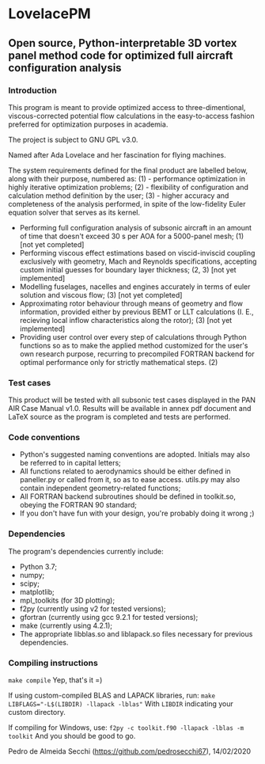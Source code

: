 # LovelacePM
## Open source, Python-interpretable 3D vortex panel method code for optimized full aircraft configuration analysis

### Introduction

This program is meant to provide optimized access to three-dimentional, viscous-corrected potential flow calculations in the easy-to-access fashion preferred for optimization purposes in academia.

The project is subject to GNU GPL v3.0.

Named after Ada Lovelace and her fascination for flying machines.

The system requirements defined for the final product are labelled below, along with their purpose, numbered as:
(1) - performance optimization in highly iterative optimization problems;
(2) - flexibility of configuration and calculation method definition by the user;
(3) - higher accuracy and completeness of the analysis performed, in spite of the low-fidelity Euler equation solver that serves as its kernel.

* Performing full configuration analysis of subsonic aircraft in an amount of time that doesn't exceed 30 s per AOA for a 5000-panel mesh; (1) [not yet completed]
* Performing viscous effect estimations based on viscid-inviscid coupling exclusively with geometry, Mach and Reynolds specifications, accepting custom initial guesses for boundary layer thickness; (2, 3) [not yet implemented]
* Modelling fuselages, nacelles and engines accurately in terms of euler solution and viscous flow; (3) [not yet completed]
* Approximating rotor behaviour through means of geometry and flow information, provided either by previous BEMT or LLT calculations (I. E., recieving local inflow characteristics along the rotor); (3) [not yet implemented]
* Providing user control over every step of calculations through Python functions so as to make the applied method customized for the user's own research purpose, recurring to precompiled FORTRAN backend for optimal performance only for strictly mathematical steps. (2)

### Test cases

This product will be tested with all subsonic test cases displayed in the PAN AIR Case Manual v1.0. Results will be available in annex pdf document and LaTeX source as the program is completed and tests are performed.

### Code conventions

* Python's suggested naming conventions are adopted. Initials may also be referred to in capital letters;
* All functions related to aerodynamics should be either defined in paneller.py or called from it, so as to ease access. utils.py may also contain independent geometry-related functions;
* All FORTRAN backend subroutines should be defined in toolkit.so, obeying the FORTRAN 90 standard;
* If you don't have fun with your design, you're probably doing it wrong ;)

### Dependencies

The program's dependencies currently include:
* Python 3.7;
* numpy;
* scipy;
* matplotlib;
* mpl_toolkits (for 3D plotting);
* f2py (currently using v2 for tested versions);
* gfortran (currently using gcc 9.2.1 for tested versions);
* make (currently using 4.2.1);
* The appropriate libblas.so and liblapack.so files necessary for previous dependencies.

### Compiling instructions

```make compile```
Yep, that's it =)

If using custom-compiled BLAS and LAPACK libraries, run:
```make LIBFLAGS="-L$(LIBDIR) -llapack -lblas"```
With ```LIBDIR``` indicating your custom directory.

If compiling for Windows, use:
```f2py -c toolkit.f90 -llapack -lblas -m toolkit```
And you should be good to go.

Pedro de Almeida Secchi (https://github.com/pedrosecchi67), 14/02/2020
